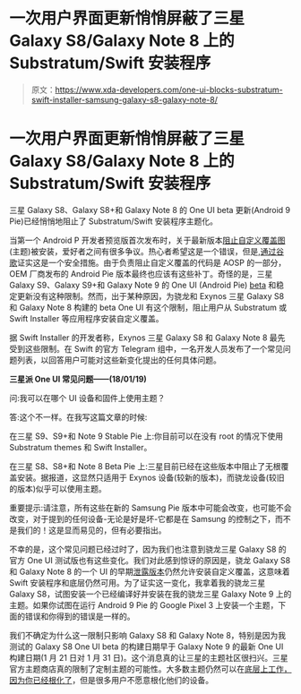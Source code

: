 # 一次用户界面更新悄悄屏蔽了三星 Galaxy S8/Galaxy Note 8 上的 Substratum/Swift 安装程序

> 原文：<https://www.xda-developers.com/one-ui-blocks-substratum-swift-installer-samsung-galaxy-s8-galaxy-note-8/>

# 一次用户界面更新悄悄屏蔽了三星 Galaxy S8/Galaxy Note 8 上的 Substratum/Swift 安装程序

三星 Galaxy S8、Galaxy S8+和 Galaxy Note 8 的 One UI beta 更新(Android 9 Pie)已经悄悄地阻止了 Substratum/Swift 安装程序主题化。

当第一个 Android P 开发者预览版首次发布时，关于最新版本[阻止自定义覆盖图](https://www.xda-developers.com/android-p-blocks-custom-overlays-substratum-themes/)(主题)被安装，爱好者之间有很多争议。热心者希望这是一个错误，但是,[通过谷歌](https://www.xda-developers.com/rootless-custom-themes-android-p/)证实这是一个安全措施。由于负责阻止自定义覆盖的代码是 AOSP 的一部分，OEM 厂商发布的 Android Pie 版本最终也应该有这些补丁。奇怪的是，三星 Galaxy S9、Galaxy S9+和 Galaxy Note 9 的 One UI (Android Pie) [beta](https://www.xda-developers.com/custom-themes-samsung-experience-10-before-android-pie-beta/) 和稳定更新没有这种限制。然而，出于某种原因，为骁龙和 Exynos 三星 Galaxy S8 和 Galaxy Note 8 构建的 beta One UI 有这个限制，阻止用户从 Substratum 或 Swift Installer 等应用程序安装自定义覆盖。

据 Swift Installer 的开发者称，Exynos 三星 Galaxy S8 和 Galaxy Note 8 最先受到这些限制。在 Swift 的官方 Telegram 组中，一名开发人员发布了一个常见问题列表，以回答用户可能对这些新变化提出的任何具体问题。

**三星派 One UI 常见问题——(18/01/19)**

问:我可以在哪个 UI 设备和固件上使用主题？

答:这个不一样。在我写这篇文章的时候:

在三星 S9、S9+和 Note 9 Stable Pie 上:你目前可以在没有 root 的情况下使用 Substratum themes 和 Swift Installer。

在三星 S8、S8+和 Note 8 Beta Pie 上:三星目前已经在这些版本中阻止了无根覆盖安装。据报道，这显然只适用于 Exynos 设备(较新的版本)，而骁龙设备(较旧的版本)似乎可以使用主题。

重要提示:请注意，所有这些在新的 Samsung Pie 版本中可能会改变，也可能不会改变，对于提到的任何设备-无论是好是坏-它都是在 Samsung 的控制之下，而不是我们的！这是显而易见的，但有必要指出。

不幸的是，这个常见问题已经过时了，因为我们也注意到骁龙三星 Galaxy S8 的官方 One UI 测试版也有这些变化。我们对此感到惊讶的原因是，骁龙 Galaxy S8 和 Galaxy Note 8 的一个 UI 的早期[泄露版本](https://www.xda-developers.com/samsung-galaxy-s8-snapdragon-install-closed-one-ui-android-pie-beta/)仍然允许安装自定义覆盖，这意味着 Swift 安装程序和底层仍然可用。为了证实这一变化，我拿着我的骁龙三星 Galaxy S8，试图安装一个已经编译好并安装在我的骁龙三星 Galaxy Note 9 上的主题。如果你试图在运行 Android 9 Pie 的 Google Pixel 3 上安装一个主题，下面的错误和你得到的错误是一样的。

我们不确定为什么这一限制只影响 Galaxy S8 和 Galaxy Note 8，特别是因为我测试的 Galaxy S8 One UI beta 的构建日期早于 Galaxy Note 9 的最新 One UI 构建日期(1 月 21 日对 1 月 31 日)。这个消息真的让三星的主题社区很扫兴。三星官方主题商店真的限制了定制主题的可能性。大多数主题仍然可以在[底层上工作，因为你已经根化了](https://www.xda-developers.com/custom-themes-android-p-root-substratum/)，但是很多用户不愿意根化他们的设备。